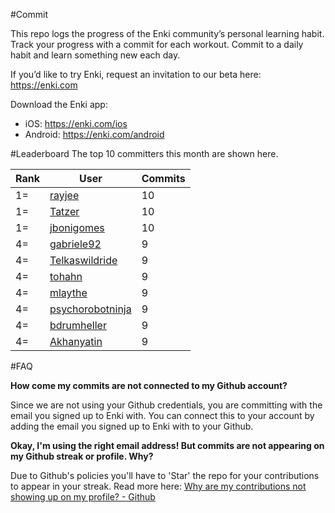 #Commit

This repo logs the progress of the Enki community’s personal learning habit. Track your progress with a commit for each workout. Commit to a daily habit and learn something new each day.

If you’d like to try Enki, request an invitation to our beta here: https://enki.com

Download the Enki app: 
 - iOS: https://enki.com/ios
 - Android: https://enki.com/android

#Leaderboard
The top 10 committers this month are shown here.

| Rank | User | Commits |
|------|------|---------|
|1=|[rayjee](https://github.com/rayjee)|10|
|1=|[Tatzer](https://github.com/Tatzer)|10|
|1=|[jbonigomes](https://github.com/jbonigomes)|10|
|4=|[gabriele92](https://github.com/gabriele92)|9|
|4=|[Telkaswildride](https://github.com/Telkaswildride)|9|
|4=|[tohahn](https://github.com/tohahn)|9|
|4=|[mlaythe](https://github.com/mlaythe)|9|
|4=|[psychorobotninja](https://github.com/psychorobotninja)|9|
|4=|[bdrumheller](https://github.com/bdrumheller)|9|
|4=|[Akhanyatin](https://github.com/Akhanyatin)|9|

#FAQ

**How come my commits are not connected to my Github account?**

Since we are not using your Github credentials, you are committing with the email you signed up to Enki with. You can connect this to your account by adding the email you signed up to Enki with to your Github.

**Okay, I'm using the right email address! But commits are not appearing on my Github streak or profile. Why?**

Due to Github's policies you'll have to 'Star' the repo for your contributions to appear in your streak. Read more here: [Why are my contributions not showing up on my profile? - Github](https://help.github.com/articles/why-are-my-contributions-not-showing-up-on-my-profile/)
